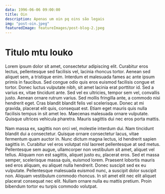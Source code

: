 ```yaml
---
data: 1996-06-06 09:00:00
title: Oin
description: Apenas um oin pq oins são legais
img: "post-oin.jpeg"
featuredImage: featureImages/post-blog-2.jpeg
---
```


# Titulo mtu louko

Lorem ipsum dolor sit amet, consectetur adipiscing elit. Curabitur eros lectus, pellentesque sed facilisis vel, lacinia rhoncus tortor. Aenean sed aliquet sem, a tristique enim. Interdum et malesuada fames ac ante ipsum primis in faucibus. Sed congue odio quis eros euismod facilisis congue et tortor. Donec luctus vulputate nibh, sit amet lacinia erat porttitor id. Sed a varius ex, vitae tincidunt ante. Sed vel ex ultricies, tempor sem vel, convallis justo. Aenean ornare rutrum varius. Sed mollis fringilla ante, a commodo nisi hendrerit eget. Cras blandit blandit felis vel scelerisque. Donec at mi gravida, placerat elit quis, consequat est. Etiam eget mauris quis nulla facilisis tempus in sit amet leo. Maecenas malesuada ornare vulputate. Quisque ultrices vehicula pharetra. Mauris sagittis dui nec eros porta mattis.

Nam massa ex, sagittis non orci vel, molestie interdum dui. Nam tincidunt blandit dui a consectetur. Quisque ornare consectetur lacus, vitae fermentum quam auctor in. Nunc dictum magna lectus, id hendrerit sapien sagittis in. Curabitur vel eros volutpat nisl laoreet pellentesque at sed metus. Pellentesque sem augue, ullamcorper non vestibulum sit amet, aliquet vel tellus. Aliquam non est sagittis, aliquet justo eu, placerat eros. Sed et massa semper, scelerisque massa quis, euismod lorem. Praesent lobortis mauris sed eros aliquam, eu aliquet nulla hendrerit. Donec suscipit sed ex eu vulputate. Pellentesque malesuada euismod nunc, a suscipit dolor suscipit non. Aliquam vestibulum commodo rhoncus. In sit amet elit nec elit aliquet placerat consequat nec elit. Nullam ornare nulla eu mattis pretium. Proin bibendum tortor eu turpis commodo volutpat.